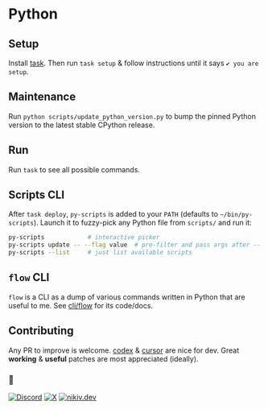 # Python

## Setup

Install [task](https://taskfile.dev/docs/installation). Then run `task setup` & follow instructions until it says `✔️ you are setup`.

## Maintenance

Run `python scripts/update_python_version.py` to bump the pinned Python version to the latest stable CPython release.

## Run

Run `task` to see all possible commands.

## Scripts CLI

After `task deploy`, `py-scripts` is added to your `PATH` (defaults to `~/bin/py-scripts`). Launch it to fuzzy-pick any Python file from `scripts/` and run it:

```bash
py-scripts            # interactive picker
py-scripts update -- --flag value  # pre-filter and pass args after --
py-scripts --list     # just list available scripts
```

## `flow` CLI

`flow` is a CLI as a dump of various commands written in Python that are useful to me. See [cli/flow](cli/flow) for its code/docs.

## Contributing

Any PR to improve is welcome. [codex](https://github.com/openai/codex) & [cursor](https://cursor.com) are nice for dev. Great **working** & **useful** patches are most appreciated (ideally).

### 🖤

[![Discord](https://go.nikiv.dev/badge-discord)](https://go.nikiv.dev/discord) [![X](https://go.nikiv.dev/badge-x)](https://x.com/nikivdev) [![nikiv.dev](https://go.nikiv.dev/badge-nikiv)](https://nikiv.dev)
